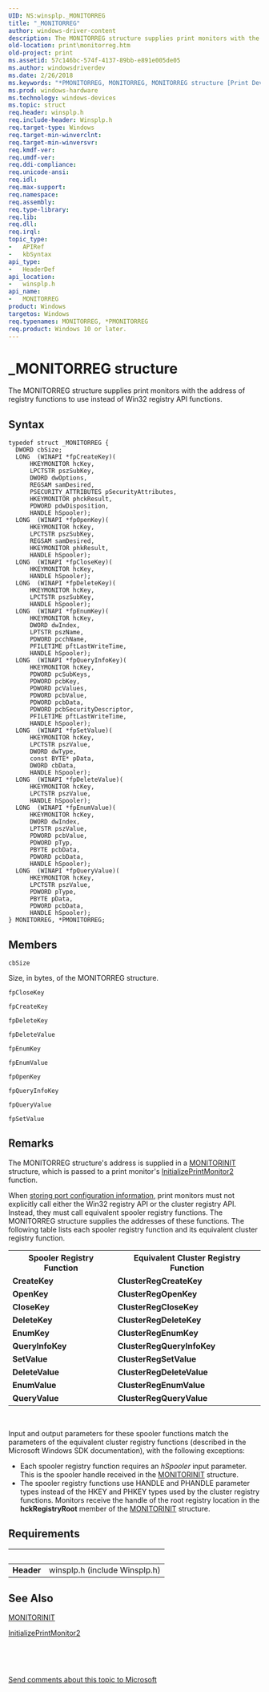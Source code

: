 ```yaml
---
UID: NS:winsplp._MONITORREG
title: "_MONITORREG"
author: windows-driver-content
description: The MONITORREG structure supplies print monitors with the address of registry functions to use instead of Win32 registry API functions.
old-location: print\monitorreg.htm
old-project: print
ms.assetid: 57c146bc-574f-4137-89bb-e891e005de05
ms.author: windowsdriverdev
ms.date: 2/26/2018
ms.keywords: "*PMONITORREG, MONITORREG, MONITORREG structure [Print Devices], PMONITORREG, PMONITORREG structure pointer [Print Devices], _MONITORREG, print.monitorreg, spoolfnc_2d0db8db-eea5-461a-a257-1fb986001dac.xml, winsplp/MONITORREG, winsplp/PMONITORREG"
ms.prod: windows-hardware
ms.technology: windows-devices
ms.topic: struct
req.header: winsplp.h
req.include-header: Winsplp.h
req.target-type: Windows
req.target-min-winverclnt: 
req.target-min-winversvr: 
req.kmdf-ver: 
req.umdf-ver: 
req.ddi-compliance: 
req.unicode-ansi: 
req.idl: 
req.max-support: 
req.namespace: 
req.assembly: 
req.type-library: 
req.lib: 
req.dll: 
req.irql: 
topic_type:
-	APIRef
-	kbSyntax
api_type:
-	HeaderDef
api_location:
-	winsplp.h
api_name:
-	MONITORREG
product: Windows
targetos: Windows
req.typenames: MONITORREG, *PMONITORREG
req.product: Windows 10 or later.
---
```


# _MONITORREG structure
The MONITORREG structure supplies print monitors with the address of registry functions to use instead of Win32 registry API functions.

## Syntax
````
typedef struct _MONITORREG {
  DWORD cbSize;
  LONG  (WINAPI *fpCreateKey)(
      HKEYMONITOR hcKey, 
      LPCTSTR pszSubKey, 
      DWORD dwOptions, 
      REGSAM samDesired, 
      PSECURITY_ATTRIBUTES pSecurityAttributes, 
      HKEYMONITOR phckResult, 
      PDWORD pdwDisposition, 
      HANDLE hSpooler);
  LONG  (WINAPI *fpOpenKey)(
      HKEYMONITOR hcKey, 
      LPCTSTR pszSubKey, 
      REGSAM samDesired, 
      HKEYMONITOR phkResult, 
      HANDLE hSpooler);
  LONG  (WINAPI *fpCloseKey)(
      HKEYMONITOR hcKey, 
      HANDLE hSpooler);
  LONG  (WINAPI *fpDeleteKey)(
      HKEYMONITOR hcKey, 
      LPCTSTR pszSubKey, 
      HANDLE hSpooler);
  LONG  (WINAPI *fpEnumKey)(
      HKEYMONITOR hcKey, 
      DWORD dwIndex, 
      LPTSTR pszName, 
      PDWORD pcchName, 
      PFILETIME pftLastWriteTime, 
      HANDLE hSpooler);
  LONG  (WINAPI *fpQueryInfoKey)(
      HKEYMONITOR hcKey, 
      PDWORD pcSubKeys, 
      PDWORD pcbKey, 
      PDWORD pcValues, 
      PDWORD pcbValue, 
      PDWORD pcbData, 
      PDWORD pcbSecurityDescriptor, 
      PFILETIME pftLastWriteTime, 
      HANDLE hSpooler);
  LONG  (WINAPI *fpSetValue)(
      HKEYMONITOR hcKey, 
      LPCTSTR pszValue, 
      DWORD dwType, 
      const BYTE* pData, 
      DWORD cbData, 
      HANDLE hSpooler);
  LONG  (WINAPI *fpDeleteValue)(
      HKEYMONITOR hcKey, 
      LPCTSTR pszValue, 
      HANDLE hSpooler);
  LONG  (WINAPI *fpEnumValue)(
      HKEYMONITOR hcKey, 
      DWORD dwIndex, 
      LPTSTR pszValue, 
      PDWORD pcbValue, 
      PDWORD pTyp, 
      PBYTE pcbData, 
      PDWORD pcbData, 
      HANDLE hSpooler);
  LONG  (WINAPI *fpQueryValue)(
      HKEYMONITOR hcKey, 
      LPCTSTR pszValue, 
      PDWORD pType, 
      PBYTE pData, 
      PDWORD pcbData, 
      HANDLE hSpooler);
} MONITORREG, *PMONITORREG;
````

## Members


`cbSize`

Size, in bytes, of the MONITORREG structure.

`fpCloseKey`



`fpCreateKey`



`fpDeleteKey`



`fpDeleteValue`



`fpEnumKey`



`fpEnumValue`



`fpOpenKey`



`fpQueryInfoKey`



`fpQueryValue`



`fpSetValue`



## Remarks
The MONITORREG structure's address is supplied in a <a href="..\winsplp\ns-winsplp-_monitorinit.md">MONITORINIT</a> structure, which is passed to a print monitor's <a href="..\winsplp\nf-winsplp-initializeprintmonitor2.md">InitializePrintMonitor2</a> function.

When <a href="https://msdn.microsoft.com/b1c83729-d7d2-4920-9402-4e00baa12633">storing port configuration information</a>, print monitors must not explicitly call either the Win32 registry API or the cluster registry API. Instead, they must call equivalent spooler registry functions. The MONITORREG structure supplies the addresses of these functions. The following table lists each spooler registry function and its equivalent cluster registry function.

<table>
<tr>
<th>Spooler Registry Function</th>
<th>Equivalent Cluster Registry Function</th>
</tr>
<tr>
<td>
<b>CreateKey</b>

</td>
<td>
<b>ClusterRegCreateKey</b>

</td>
</tr>
<tr>
<td>
<b>OpenKey</b>

</td>
<td>
<b>ClusterRegOpenKey</b>

</td>
</tr>
<tr>
<td>
<b>CloseKey</b>

</td>
<td>
<b>ClusterRegCloseKey</b>

</td>
</tr>
<tr>
<td>
<b>DeleteKey</b>

</td>
<td>
<b>ClusterRegDeleteKey</b>

</td>
</tr>
<tr>
<td>
<b>EnumKey</b>

</td>
<td>
<b>ClusterRegEnumKey</b>

</td>
</tr>
<tr>
<td>
<b>QueryInfoKey</b>

</td>
<td>
<b>ClusterRegQueryInfoKey</b>

</td>
</tr>
<tr>
<td>
<b>SetValue</b>

</td>
<td>
<b>ClusterRegSetValue</b>

</td>
</tr>
<tr>
<td>
<b>DeleteValue</b>

</td>
<td>
<b>ClusterRegDeleteValue</b>

</td>
</tr>
<tr>
<td>
<b>EnumValue</b>

</td>
<td>
<b>ClusterRegEnumValue</b>

</td>
</tr>
<tr>
<td>
<b>QueryValue</b>

</td>
<td>
<b>ClusterRegQueryValue</b>

</td>
</tr>
</table>
 

Input and output parameters for these spooler functions match the parameters of the equivalent cluster registry functions (described in the Microsoft Windows SDK documentation), with the following exceptions:

<ul>
<li>
Each spooler registry function requires an <i>hSpooler</i> input parameter. This is the spooler handle received in the <a href="..\winsplp\ns-winsplp-_monitorinit.md">MONITORINIT</a> structure.

</li>
<li>
The spooler registry functions use HANDLE and PHANDLE parameter types instead of the HKEY and PHKEY types used by the cluster registry functions. Monitors receive the handle of the root registry location in the <b>hckRegistryRoot</b> member of the <a href="..\winsplp\ns-winsplp-_monitorinit.md">MONITORINIT</a> structure.

</li>
</ul>

## Requirements
| &nbsp; | &nbsp; |
| ---- |:---- |
| **Header** | winsplp.h (include Winsplp.h) |

## See Also

<a href="..\winsplp\ns-winsplp-_monitorinit.md">MONITORINIT</a>



<a href="..\winsplp\nf-winsplp-initializeprintmonitor2.md">InitializePrintMonitor2</a>



 

 

<a href="mailto:wsddocfb@microsoft.com?subject=Documentation%20feedback [print\print]:%20MONITORREG structure%20 RELEASE:%20(2/26/2018)&amp;body=%0A%0APRIVACY STATEMENT%0A%0AWe use your feedback to improve the documentation. We don't use your email address for any other purpose, and we'll remove your email address from our system after the issue that you're reporting is fixed. While we're working to fix this issue, we might send you an email message to ask for more info. Later, we might also send you an email message to let you know that we've addressed your feedback.%0A%0AFor more info about Microsoft's privacy policy, see http://privacy.microsoft.com/en-us/default.aspx." title="Send comments about this topic to Microsoft">Send comments about this topic to Microsoft</a>